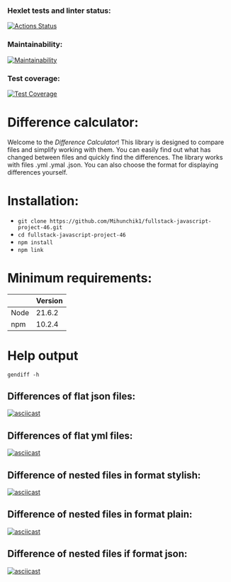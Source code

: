 ### Hexlet tests and linter status:
[![Actions Status](https://github.com/Mihunchik1/fullstack-javascript-project-46/actions/workflows/hexlet-check.yml/badge.svg)](https://github.com/Mihunchik1/fullstack-javascript-project-46/actions)

### Maintainability:
[![Maintainability](https://api.codeclimate.com/v1/badges/87a0b20c0a4d8c1563f3/maintainability)](https://codeclimate.com/github/Mihunchik1/fullstack-javascript-project-46/maintainability)

### Test coverage:
[![Test Coverage](https://api.codeclimate.com/v1/badges/87a0b20c0a4d8c1563f3/test_coverage)](https://codeclimate.com/github/Mihunchik1/fullstack-javascript-project-46/test_coverage)

# Difference calculator:
Welcome to the *Difference Calculator*! This library is designed to compare files and simplify working with them. You can easily find out what has changed between files and quickly find the differences. The library works with files .yml .ymal .json. You can also choose the format for displaying differences yourself.

# Installation:
* ```git clone https://github.com/Mihunchik1/fullstack-javascript-project-46.git```
* ```cd fullstack-javascript-project-46```
* ```npm install```
* ```npm link```


# Minimum requirements:
||Version|
|--|--|
|Node|21.6.2|
|npm|10.2.4|

# Help output
```
gendiff -h
```

## Differences of flat json files:
[![asciicast](https://asciinema.org/a/E9G0Sw0aKZ7LCwlNFBAsLKPWA.svg)](https://asciinema.org/a/E9G0Sw0aKZ7LCwlNFBAsLKPWA)

## Differences of flat yml files:
[![asciicast](https://asciinema.org/a/N4Z2XTM5KHUF2idSJVO3ryiFb.svg)](https://asciinema.org/a/N4Z2XTM5KHUF2idSJVO3ryiFb)

## Difference of nested files in format stylish:
[![asciicast](https://asciinema.org/a/ZhkpzkQOCekrJidd2YM3PXSoH.svg)](https://asciinema.org/a/ZhkpzkQOCekrJidd2YM3PXSoH)

## Difference of nested files in format plain:
[![asciicast](https://asciinema.org/a/ZMECaoLGTzSzytPptLSBLZBzC.svg)](https://asciinema.org/a/ZMECaoLGTzSzytPptLSBLZBzC)

## Difference of nested files if format json:
[![asciicast](https://asciinema.org/a/y60OWWGtBG7rEqYQgM24wLrN6.svg)](https://asciinema.org/a/y60OWWGtBG7rEqYQgM24wLrN6)
